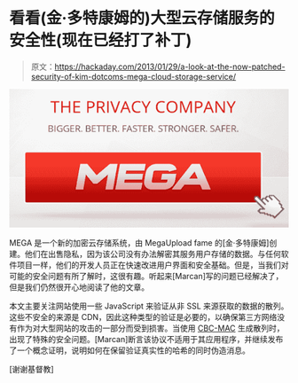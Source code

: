 # 看看(金·多特康姆的)大型云存储服务的安全性(现在已经打了补丁)

> 原文：<https://hackaday.com/2013/01/29/a-look-at-the-now-patched-security-of-kim-dotcoms-mega-cloud-storage-service/>

![mega-cloud-storage-security](img/957a5839ed42155a12054bc9ccc68c1b.png)

MEGA 是一个新的加密云存储系统，由 MegaUpload fame 的[金·多特康姆]创建。他们在出售隐私，因为该公司没有办法解密其服务用户存储的数据。与任何软件项目一样，他们的开发人员正在快速改进用户界面和安全基础。但是，当我们对可能的安全问题有所了解时，这很有趣。听起来[Marcan]写的问题已经解决了，但是我们仍然很开心地阅读了他的文章。

本文主要关注网站使用一些 JavaScript 来验证从非 SSL 来源获取的数据的散列。这些不安全的来源是 CDN，因此这种类型的验证是必要的，以确保第三方网络没有作为对大型网站的攻击的一部分而受到损害。当使用 [CBC-MAC](http://en.wikipedia.org/wiki/CBC-MAC) 生成散列时，出现了特殊的安全问题。[Marcan]断言该协议不适用于其应用程序，并继续发布了一个概念证明，说明如何在保留验证真实性的哈希的同时伪造消息。

[谢谢基督教]